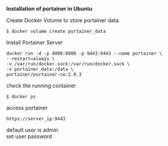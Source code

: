 __Installation of portainer in Ubuntu__

Create Docker Volume to store portainer data
```
$ docker volume create portainer_data
```
Install Portainer Server
```
docker run -d -p 8000:8000 -p 9443:9443 --name portainer \
--restart=always \
-v /var/run/docker.sock:/var/run/docker.sock \
-v portainer_data:/data \
portainer/portainer-ce:2.9.3
```
check the running container
```
$ docker ps
```
access portainer
```
https://server_ip:9443
```
default user is admin \
set user password


